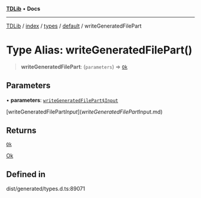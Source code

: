 [**TDLib**](../../../../../../README.md) • **Docs**

***

[TDLib](../../../../../../modules.md) / [index](../../../../../README.md) / [types](../../../README.md) / [default](../README.md) / writeGeneratedFilePart

# Type Alias: writeGeneratedFilePart()

> **writeGeneratedFilePart**: (`parameters`) => [`Ok`](Ok.md)

## Parameters

• **parameters**: [`writeGeneratedFilePart$Input`](writeGeneratedFilePart$Input.md)

[writeGeneratedFilePart$Input](writeGeneratedFilePart$Input.md)

## Returns

[`Ok`](Ok.md)

[Ok](Ok.md)

## Defined in

dist/generated/types.d.ts:89071
